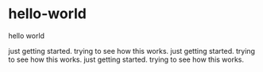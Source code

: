 # hello-world
hello world

just getting started. trying to see how this works.
just getting started. trying to see how this works.
just getting started. trying to see how this works.
